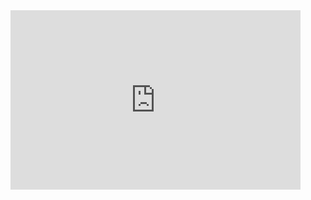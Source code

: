 <iframe width="464" height="287" seamless frameborder="0" scrolling="no" src="https://docs.google.com/spreadsheets/d/e/2PACX-1vQTosG3reJex0cekodYfIu3Ay3kQM_Nx1A6JKvlgwVWJsxupHyGw610kuRoAb7P0yEuLmx3Ne5dYrXW/pubchart?oid=2098490399&amp;format=interactive"></iframe>

